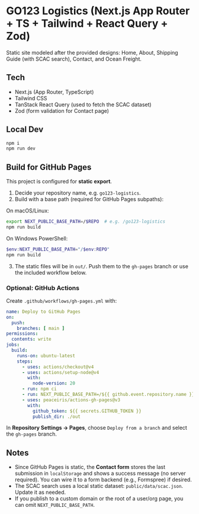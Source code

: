 # GO123 Logistics (Next.js App Router + TS + Tailwind + React Query + Zod)

Static site modeled after the provided designs: Home, About, Shipping Guide (with SCAC search), Contact, and Ocean Freight.

## Tech
- Next.js (App Router, TypeScript)
- Tailwind CSS
- TanStack React Query (used to fetch the SCAC dataset)
- Zod (form validation for Contact page)

## Local Dev
```bash
npm i
npm run dev
```

## Build for GitHub Pages
This project is configured for **static export**.

1) Decide your repository name, e.g. `go123-logistics`.
2) Build with a base path (required for GitHub Pages subpaths):

On macOS/Linux:
```bash
export NEXT_PUBLIC_BASE_PATH=/$REPO  # e.g. /go123-logistics
npm run build
```

On Windows PowerShell:
```powershell
$env:NEXT_PUBLIC_BASE_PATH="/$env:REPO"
npm run build
```

3) The static files will be in `out/`. Push them to the `gh-pages` branch or use the included workflow below.

### Optional: GitHub Actions
Create `.github/workflows/gh-pages.yml` with:

```yaml
name: Deploy to GitHub Pages
on:
  push:
    branches: [ main ]
permissions:
  contents: write
jobs:
  build:
    runs-on: ubuntu-latest
    steps:
      - uses: actions/checkout@v4
      - uses: actions/setup-node@v4
        with:
          node-version: 20
      - run: npm ci
      - run: NEXT_PUBLIC_BASE_PATH=/${{ github.event.repository.name }} npm run build
      - uses: peaceiris/actions-gh-pages@v3
        with:
          github_token: ${{ secrets.GITHUB_TOKEN }}
          publish_dir: ./out
```

In **Repository Settings → Pages**, choose `Deploy from a branch` and select the `gh-pages` branch.

## Notes
- Since GitHub Pages is static, the **Contact form** stores the last submission in `localStorage` and shows a success message (no server required). You can wire it to a form backend (e.g., Formspree) if desired.
- The SCAC search uses a local static dataset: `public/data/scac.json`. Update it as needed.
- If you publish to a custom domain or the root of a user/org page, you can omit `NEXT_PUBLIC_BASE_PATH`.

